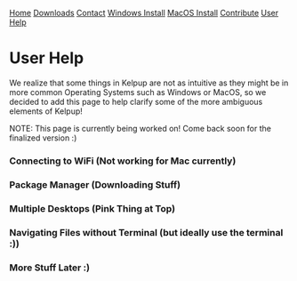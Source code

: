 <a href="../Home/index.html" class="btn">Home</a> <a href="../Instructions/Releases.html" class="btn">Downloads</a> <a href="../Contact/contact.html" class="btn">Contact</a> <a href="../Instructions/WindowsDownload.html" class="btn">Windows Install</a> <a href="../Instructions/MacDownload.html" class="btn">MacOS Install</a> <a href="https://github.com/kelpup/woof-CE" class="btn">Contribute</a> <a href="../User/user.html" class="btn">User Help</a>


# User Help
We realize that some things in Kelpup are not as intuitive as they might be in more common Operating Systems such as Windows or MacOS, so we decided to add this page to help clarify some of the more ambiguous elements of Kelpup!

NOTE: This page is currently being worked on! Come back soon for the finalized version :)

### Connecting to WiFi (Not working for Mac currently)
### Package Manager (Downloading Stuff)
### Multiple Desktops (Pink Thing at Top)
### Navigating Files without Terminal (but ideally use the terminal :))
### More Stuff Later :)
